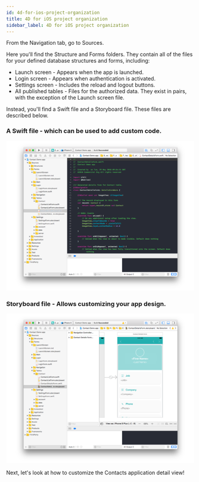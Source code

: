 ```yaml
---
id: 4d-for-ios-project-organization
title: 4D for iOS project organization
sidebar_label: 4D for iOS project organization
---
```

From the Navigation tab, go to Sources.

Here you'll find the Structure and Forms folders. They contain all of the files for your defined database structures and forms, including:

* Launch screen - Appears when the app is launched.
* Login screen - Appears when authentication is activated.
* Settings screen - Includes the reload and logout buttons.
* All published tables - Files for the authorized data. They exist in pairs, with the exception of the Launch screen file. 

Instead, you'll find a Swift file and a Storyboard file. These files are described below.

### A Swift file - which can be used to add custom code.

![Swift file](assets/customize-with-xcode/swift-file-Xcode-4D-for-iOS.png)

### Storyboard file - Allows customizing your app design.

![Storyboard file](assets/customize-with-xcode/storyboard-file-Xcode-4D-for-iOS.png)

Next, let's look at how to customize the Contacts application detail view!
